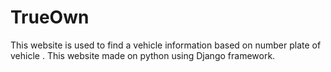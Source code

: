 # TrueOwn
This website is used to find a vehicle information based on number plate of vehicle . This website made on python using Django framework.
